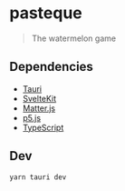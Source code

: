 # pasteque

> The watermelon game

## Dependencies

- [Tauri](https://tauri.studio/en/)
- [SvelteKit](https://kit.svelte.dev/)
- [Matter.js](https://brm.io/matter-js/)
- [p5.js](https://p5js.org/)
- [TypeScript](https://www.typescriptlang.org/)

## Dev

```bash
yarn tauri dev
```
